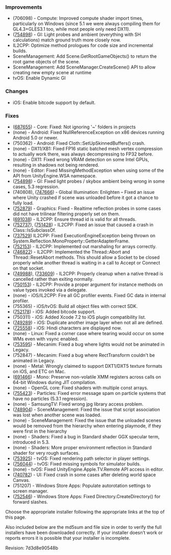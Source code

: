 ### Improvements

*   (706098) - Compute: Improved compute shader import times, particularly on Windows (since 5.1 we were always compiling them for GL4.3+GLES3.1 too, while most people only need DX11).
*   ([754898](http://issuetracker.unity3d.com/issues/negative-ambient-light-artifacts-in-5-dot-3-is-worse-than-prior-versions)) - GI: Light probes and ambient (everything with SH calculations) match ground truth more closely now.
*   IL2CPP: Optimize method prologues for code size and incremental builds.
*   SceneManagement: Add Scene.GetRootGameObjects() to return the root game objects of the scene.
*   SceneManagement: Add SceneManager.CreateScene() API to allow creating new empty scene at runtime
*   tvOS: Enable Dynamic GI

### Changes

*   iOS: Enable bitcode support by default.

### Fixes

*   ([687655](http://issuetracker.unity3d.com/issues/special-folder-~-functionality-broken)) - Core: Fixed: Not ignoring '~' folders in projects
*   (none) - Android: Fixed NullReferenceException on x86 devices running Android 5.0 or newer.
*   (750362) - Android: Fixed Cloth::SetUpSkinnedBuffers() crash.
*   (none) - DX11/XB1: Fixed FP16 static batched mesh vertex compression to actually work there, was always decompressing to FP32 before.
*   (none) - DX11: Fixed wrong VRAM detection on some Intel GPUs, resulting in shadows not being rendered.
*   (none) - Editor: Fixed MissingMethodException when using some of the API from UnityEngine.WSA namespace.
*   ([754898](http://issuetracker.unity3d.com/issues/negative-ambient-light-artifacts-in-5-dot-3-is-worse-than-prior-versions)) - GI: Fixed light probes / skybox ambient being wrong in some cases, 5.3 regression.
*   (740808), ([747666](http://issuetracker.unity3d.com/issues/precomputedrealtimegi-unity-crashes-if-scene-is-unloaded-before-it-gets-a-chance-to-fully-load)) - Global Illumination: Enlighten – Fixed an issue where Unity crashed if scene was unloaded before it got a chance to fully load.
*   ([752879](http://issuetracker.unity3d.com/issues/stepping-on-smoothness-gradients-using-realtime-reflection-probes)) - Graphics: Fixed - Realtime reflection probes in some cases did not have trilinear filtering properly set on them.
*   ([691038](http://issuetracker.unity3d.com/issues/il2cpp-appdomain-dot-getcurrentthreadid-always-returns-0)) - IL2CPP: Ensure thread id is valid for all threads.
*   ([752737](http://issuetracker.unity3d.com/issues/crash-on-preload-thread-in-il2cpp-vm-class-issubclassof)), ([751428](http://issuetracker.unity3d.com/issues/ios-app-crashing-in-unitypreload-thread-il2cpp-issubclassof-method)) - IL2CPP: Fixed an issue that caused a crash in Class::IsSubclassOf.
*   ([737529](http://issuetracker.unity3d.com/issues/il2cpp-executionengineexception-is-thrown-on-system-dot-reflection-dot-monoproperty-getteradapterframe)) IL2CPP: Fixed ExecutionEngineException being thrown on System.Reflection.MonoProperty::GetterAdapterFrame.
*   ([752153](http://issuetracker.unity3d.com/issues/il2cpp-passes-null-to-pinvoke-method-for-array-parameters-with-out-attribute)) - IL2CPP: Implemented out marshaling for arrays correctly.
*   ([746822](http://issuetracker.unity3d.com/issues/il2cpp-passes-null-to-pinvoke-method-for-array-parameters-with-out-attribute)) - IL2CPP: Implemented the Thread::Abort and Thread::ResetAbort methods. This should allow a Socket to be closed properly while another thread is waiting in a call to Accept or Connect on that socket.
*   ([749988](http://issuetracker.unity3d.com/issues/il2cpp-crashes-with-onaudiofilterread-callback-and-microphone)), ([733609](http://issuetracker.unity3d.com/issues/il2cpp-garbage-collection-crashes-on-canceled-pthreads)) - IL2CPP: Properly cleanup when a native thread is cancelled rather than exiting normally.
*   ([750153](http://issuetracker.unity3d.com/issues/il2cpp-fails-to-properly-call-instance-method-on-struct-in-delegate)) - IL2CPP: Provide a proper argument for instance methods on value types invoked via a delegate.
*   (none) - iOS/IL2CPP: Fire all GC profiler events. Fixed GC data in internal profiler.
*   (755365) - iOS/tvOS: Build all object files with correct SDK.
*   ([752178](http://issuetracker.unity3d.com/issues/ios-bitcode-is-not-enabled-in-libiphone-lib-dot-a)) - iOS: Added bitcode support.
*   (750311) - iOS: Added Xcode 7.2 to iOS plugin compatibility list.
*   ([749289](http://issuetracker.unity3d.com/issues/tvos-project-with-only-a-single-icon-layer-set-cannot-be-built-in-xcode)) - iOS: Duplicate another image layer when not all are defined.
*   ([725558](http://issuetracker.unity3d.com/issues/ios-hindi-characters-are-not-displayed)) - iOS: Hindi characters are displayed now.
*   (none) - Linux: Fixed a corner case where tearing would occur on some WMs even with vsync enabled.
*   ([753595](http://issuetracker.unity3d.com/issues/animation-does-not-animate-light-properties)) - Mecanim: Fixed a bug where lights would not be animated in Legacy.
*   (752847) - Mecanim: Fixed a bug where RectTransform couldn't be animated in Legacy.
*   (none) - Metal: Wrongly claimed to support DXT1/DXT5 texture formats on iOS, and ETC on Mac.
*   ([691466](http://issuetracker.unity3d.com/issues/particle-system-stops-playing-in-scene-view-if-certain-math-is-done-in-editor-script)) - Mono: Preserve non-volatile XMM registers across calls on 64-bit Windows during JIT compilation.
*   (none) - OpenGL core: Fixed shaders with multiple const arrays.
*   ([755423](http://issuetracker.unity3d.com/issues/particles-invalid-aabb-slash-infinite-errors-in-5-dot-3-1)) - Particles: Fixed error message spam on particle systems that have no particles (5.3.1 regression).
*   (none) - SamsungTV: Fixed wrong jpg library access problem.
*   ([748904](http://issuetracker.unity3d.com/issues/script-script-association-is-lost-when-another-scene-is-loaded)) - SceneManagement: Fixed the issue that script association was lost when another scene was loaded.
*   (none) - SceneManagement: Fixed the issue that the unloaded scenes would be removed from the hierarchy when entering playmode, if they were first in the hierarchy
*   (none) - Shaders: Fixed a bug in Standard shader GGX specular term, introduced in 5.3.
*   (none) - Shaders: More proper environment reflection in Standard shader for very rough surfaces.
*   ([753925](http://issuetracker.unity3d.com/issues/tvos-rendering-path-cannot-be-changed-for-apple-tv-builds)) - tvOS: Fixed rendering path selector in player settings.
*   ([756044](http://issuetracker.unity3d.com/issues/tvos-simulator-crashes-with-symbol-not-found-zn2gl17getcurrentcontextev)) - tvOS: Fixed missing symbols for simulator builds.
*   (none) - tvOS: Fixed UnityEngine.Apple.TV.Remote API access in editor.
*   ([740782](http://issuetracker.unity3d.com/issues/unity-crashes-after-waking-up-the-machine)) - UI: Fixed crash in some cases after deleting world space Canvas.
*   (751207) - Windows Store Apps: Populate autorotation settings to screen manager.
*   ([752546](http://issuetracker.unity3d.com/issues/directory-dot-createdirectory-fails-if-path-has-all-slash-slashes)) - Windows Store Apps: Fixed Directory.CreateDirectory() for forward slashes.

Choose the appropriate installer following the appropriate links at the top of this page.

Also included below are the md5sum and file size in order to verify the full installers have been downloaded correctly. If your installer doesn’t work or reports errors it is possible that your installer is incomplete.

Revision: 7d3d8e90548b